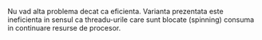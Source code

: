 Nu vad alta problema decat ca eficienta. Varianta prezentata este ineficienta in sensul ca threadu-urile care sunt blocate (spinning) consuma in continuare resurse de procesor.